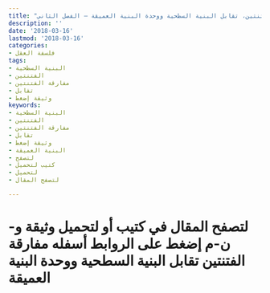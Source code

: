 ```yaml
---
title: "مفارقة الفتنتين، تقابل البنية السطحية ووحدة البنية العميقة – الفصل الثاني"
description: ''
date: '2018-03-16'
lastmod: '2018-03-16'
categories:
- فلسفة العقل
tags:
- البنية السطحية
- الفتنتين
- مفارقة الفتنتين
- تقابل
- وثيقة إضغط
keywords:
- البنية السطحية
- الفتنتين
- مفارقة الفتنتين
- تقابل
- وثيقة إضغط
- البنية العميقة
- لتصفح
- كتيب لتحميل
- لتحميل
- لتصفح المقال

---
```

# **لتصفح المقال في كتيب أو لتحميل وثيقة و-ن-م إضغط على الروابط أسفله** **مفارقة الفتنتين تقابل البنية السطحية ووحدة البنية العميقة**

###